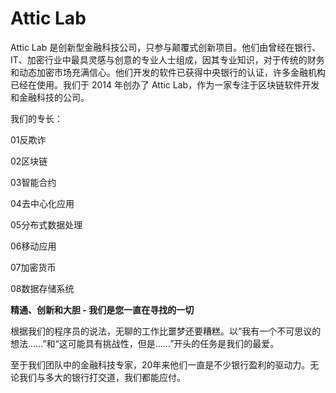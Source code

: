 # Attic Lab


Attic Lab 是创新型金融科技公司，只参与颠覆式创新项目。他们由曾经在银行、IT、加密行业中最具灵感与创意的专业人士组成，因其专业知识，对于传统的财务和动态加密市场充满信心。他们开发的软件已获得中央银行的认证，许多金融机构已经在使用。我们于 2014 年创办了 Attic Lab，作为一家专注于区块链软件开发和金融科技的公司。

我们的专长：

01反欺诈

02区块链

03智能合约

04去中心化应用

05分布式数据处理

06移动应用

07加密货币

08数据存储系统

**精通、创新和大胆 - 我们是您一直在寻找的一切**

根据我们的程序员的说法，无聊的工作比噩梦还要糟糕。以“我有一个不可思议的想法……”和“这可能具有挑战性，但是……”开头的任务是我们的最爱。

至于我们团队中的金融科技专家，20年来他们一直是不少银行盈利的驱动力。无论我们与多大的银行打交道，我们都能应付。
